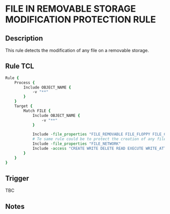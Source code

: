 # FILE IN REMOVABLE STORAGE MODIFICATION PROTECTION RULE

## Description
This rule detects the modification of any file on a removable storage.

## Rule TCL
```tcl
Rule {
    Process {
        Include OBJECT_NAME {
            -v "**"
        }
    }
	Target {
		Match FILE {
			Include OBJECT_NAME {
				-v "**"
			}
			
			Include -file_properties "FILE_REMOVABLE FILE_FLOPPY FILE_CD"
			# Te same rule could be to protect the creation of any file by any process on a network device
			Include -file_properties "FILE_NETWORK"
			Include -access "CREATE WRITE DELETE READ EXECUTE WRITE_ATTRIBUTE SET_REPARSE"
		}
	}
}
```

## Trigger
TBC

## Notes